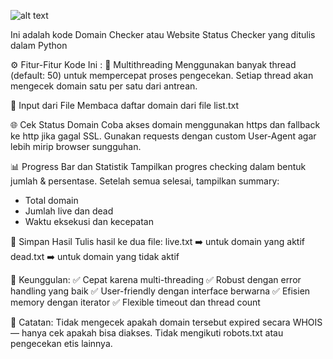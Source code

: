 ![alt text](https://c.top4top.io/p_3568metp21.png?raw=true)

Ini adalah kode Domain Checker atau Website Status Checker yang ditulis dalam Python

⚙️ Fitur-Fitur Kode Ini :
🧵 Multithreading
Menggunakan banyak thread (default: 50) untuk mempercepat proses pengecekan.
Setiap thread akan mengecek domain satu per satu dari antrean.

📄 Input dari File
Membaca daftar domain dari file list.txt

🌐 Cek Status Domain
Coba akses domain menggunakan https dan fallback ke http jika gagal SSL.
Gunakan requests dengan custom User-Agent agar lebih mirip browser sungguhan.

📊 Progress Bar dan Statistik
Tampilkan progres checking dalam bentuk jumlah & persentase.
Setelah semua selesai, tampilkan summary:
- Total domain
- Jumlah live dan dead
- Waktu eksekusi dan kecepatan

💾 Simpan Hasil
Tulis hasil ke dua file:
live.txt ➡️ untuk domain yang aktif
dead.txt ➡️ untuk domain yang tidak aktif

🚀 Keunggulan:
✅ Cepat karena multi-threading
✅ Robust dengan error handling yang baik
✅ User-friendly dengan interface berwarna
✅ Efisien memory dengan iterator
✅ Flexible timeout dan thread count

🔐 Catatan:
Tidak mengecek apakah domain tersebut expired secara WHOIS — hanya cek apakah bisa diakses.
Tidak mengikuti robots.txt atau pengecekan etis lainnya.
